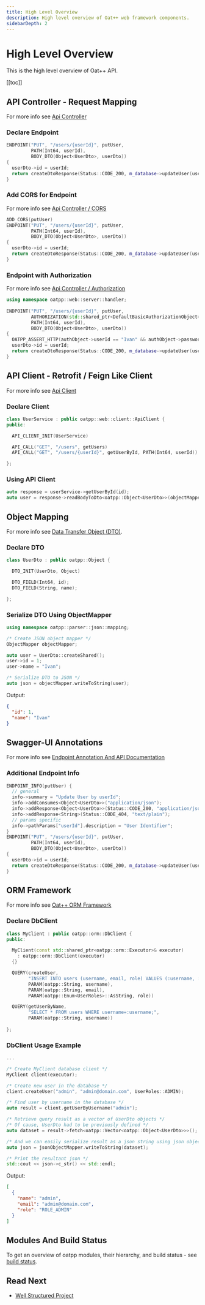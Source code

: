 ```yaml
---
title: High Level Overview 
description: High level overview of Oat++ web framework components.
sidebarDepth: 2
---
```


# High Level Overview <seo/>

This is the high level overview of Oat++ API.

[[toc]]

## API Controller - Request Mapping

For more info see [Api Controller](/docs/components/api-controller/)

### Declare Endpoint

```cpp
ENDPOINT("PUT", "/users/{userId}", putUser,
         PATH(Int64, userId),
         BODY_DTO(Object<UserDto>, userDto)) 
{
  userDto->id = userId;
  return createDtoResponse(Status::CODE_200, m_database->updateUser(userDto));
}
```

### Add CORS for Endpoint

For more info see [Api Controller / CORS](/docs/components/api-controller/#cors)

```cpp
ADD_CORS(putUser)
ENDPOINT("PUT", "/users/{userId}", putUser,
         PATH(Int64, userId),
         BODY_DTO(Object<UserDto>, userDto)) 
{
  userDto->id = userId;
  return createDtoResponse(Status::CODE_200, m_database->updateUser(userDto));
}
```

### Endpoint with Authorization

For more info see [Api Controller / Authorization](/docs/components/api-controller/#authorization-basic)

```cpp
using namespace oatpp::web::server::handler;
  
ENDPOINT("PUT", "/users/{userId}", putUser,
         AUTHORIZATION(std::shared_ptr<DefaultBasicAuthorizationObject>, authObject),
         PATH(Int64, userId),
         BODY_DTO(Object<UserDto>, userDto)) 
{
  OATPP_ASSERT_HTTP(authObject->userId == "Ivan" && authObject->password == "admin", Status::CODE_401, "Unauthorized");
  userDto->id = userId;
  return createDtoResponse(Status::CODE_200, m_database->updateUser(userDto));
}
```

## API Client - Retrofit / Feign Like Client

For more info see [Api Client](/docs/components/api-client/)

### Declare Client

```cpp
class UserService : public oatpp::web::client::ApiClient {
public:

  API_CLIENT_INIT(UserService)

  API_CALL("GET", "/users", getUsers)
  API_CALL("GET", "/users/{userId}", getUserById, PATH(Int64, userId))

};
```

### Using API Client

```cpp
auto response = userService->getUserById(id);
auto user = response->readBodyToDto<oatpp::Object<UserDto>>(objectMapper);
```

## Object Mapping

For more info see [Data Transfer Object (DTO)](/docs/components/dto/).

### Declare DTO

```cpp
class UserDto : public oatpp::Object {

  DTO_INIT(UserDto, Object)

  DTO_FIELD(Int64, id);
  DTO_FIELD(String, name);

};
```

### Serialize DTO Using ObjectMapper

```cpp
using namespace oatpp::parser::json::mapping;

/* Create JSON object mapper */
ObjectMapper objectMapper;

auto user = UserDto::createShared();
user->id = 1;
user->name = "Ivan";

/* Serialize DTO to JSON */
auto json = objectMapper.writeToString(user);
```

Output:

```json
{
  "id": 1,
  "name": "Ivan"
}
```

## Swagger-UI Annotations

For more info see [Endpoint Annotation And API Documentation](/docs/components/api-controller/#endpoint-annotation-and-api-documentation)

### Additional Endpoint Info

```cpp
ENDPOINT_INFO(putUser) {
  // general
  info->summary = "Update User by userId";
  info->addConsumes<Object<UserDto>>("application/json");
  info->addResponse<Object<UserDto>>(Status::CODE_200, "application/json");
  info->addResponse<String>(Status::CODE_404, "text/plain");
  // params specific
  info->pathParams["userId"].description = "User Identifier";
}
ENDPOINT("PUT", "/users/{userId}", putUser,
         PATH(Int64, userId),
         BODY_DTO(Object<UserDto>, userDto)) 
{
  userDto->id = userId;
  return createDtoResponse(Status::CODE_200, m_database->updateUser(userDto));
}
```

## ORM Framework 

For more info see [Oat++ ORM Framework](/docs/components/orm/)

### Declare DbClient

```cpp
class MyClient : public oatpp::orm::DbClient {
public:

  MyClient(const std::shared_ptr<oatpp::orm::Executor>& executor)
    : oatpp::orm::DbClient(executor)
  {}

  QUERY(createUser,
        "INSERT INTO users (username, email, role) VALUES (:username, :email, :role);",
        PARAM(oatpp::String, username), 
        PARAM(oatpp::String, email), 
        PARAM(oatpp::Enum<UserRoles>::AsString, role)) 

  QUERY(getUserByName, 
        "SELECT * FROM users WHERE username=:username;", 
        PARAM(oatpp::String, username)) 
        
};
```

### DbClient Usage Example

```cpp
...

/* Create MyClient database client */
MyClient client(executor);

/* Create new user in the database */
client.createUser("admin", "admin@domain.com", UserRoles::ADMIN);

/* Find user by username in the database */
auto result = client.getUserByUsername("admin");

/* Retrieve query result as a vector of UserDto objects */
/* Of cause, UserDto had to be previously defined */
auto dataset = result->fetch<oatpp::Vector<oatpp::Object<UserDto>>>();

/* And we can easily serialize result as a json string using json object mapper */
auto json = jsonObjectMapper.writeToString(dataset);

/* Print the resultant json */
std::cout << json->c_str() << std::endl;
```

Output:

```json
[
  {
    "name": "admin",
    "email": "admin@domain.com",
    "role": "ROLE_ADMIN"
  }
]
```

## Modules And Build Status

To get an overview of oatpp modules, their hierarchy, and build status - see [build status](/status/build/).

## Read Next

- [Well Structured Project](/docs/start/step-by-step/#well-structured-project)


